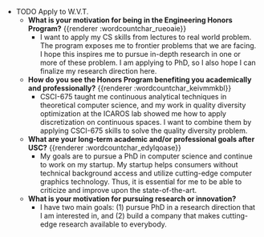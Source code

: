 - TODO Apply to W.V.T.
	- **What is your motivation for being in the Engineering Honors Program?** {{renderer :wordcountchar_rueoaie}}
		- I want to apply my CS skills from lectures to real world problem. The program exposes me to frontier problems that we are facing. I hope this inspires me to pursue in-depth research in one or more of these problem. I am applying to PhD, so I also hope I can finalize my research direction here.
	- **How do you see the Honors Program benefiting you academically and professionally?** {{renderer :wordcountchar_keivmmkbl}}
		- CSCI-675 taught me continuous analytical techniques in theoretical computer science, and my work in quality diversity optimization at the ICAROS lab showed me how to apply discretization on continuous spaces. I want to combine them by applying CSCI-675 skills to solve the quality diversity problem.
	- **What are your long-term academic and/or professional goals after USC?** {{renderer :wordcountchar_edylqoase}}
		- My goals are to pursue a PhD in computer science and continue to work on my startup. My startup helps consumers without technical background access and utilize cutting-edge computer graphics technology. Thus, it is essential for me to be able to criticize and improve upon the state-of-the-art.
	- **What is your motivation for pursuing research or innovation?**
		- I have two main goals: (1) pursue PhD in a research direction that I am interested in, and (2) build a company that makes cutting-edge research available to everybody.